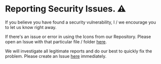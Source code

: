 # Reporting Security Issues. ⚠️

If you believe you have found a security vulnerability, I / we encourage you to let us know right away.

If there's an issue or error in using the Icons from our Repository.
Please open an Issue with that particular file / folder [here](https://github.com/offensive-vk/Icons/issues).

We will investigate all legitimate reports and do our best to quickly fix the problem.
Please create an Issue [here](https://github.com/offensive-vk/Icons/issues) immediately.
